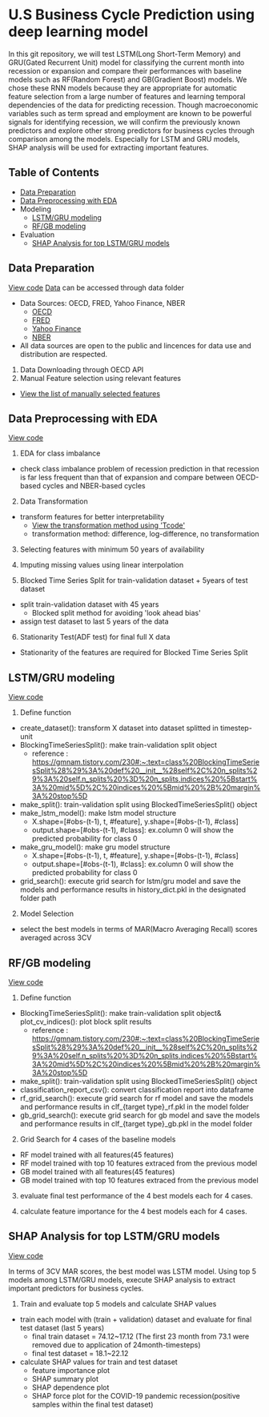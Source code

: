 # U.S Business Cycle Prediction using deep learning model
In this git repository, we will test LSTM(Long Short-Term Memory) and GRU(Gated Recurrent Unit) model for classifying the current month into recession or expansion and compare their performances with baseline models such as RF(Random Forest) and GB(Gradient Boost) models. We chose these RNN models because they are appropriate for automatic feature selection from a large number of features and learning temporal dependencies of the data for predicting recession. 
Though macroeconomic variables such as term spread and employment are known to be powerful signals for identifying recession, we will confirm the previously known predictors and explore other strong predictors for business cycles through comparison among the models. Especially for LSTM and GRU models, SHAP analysis will be used for extracting important features. 

## **Table of Contents**
- [Data Preparation](#data-preparation)
- [Data Preprocessing with EDA](#data-preprocessing-with-eda)
- Modeling
  - [LSTM/GRU modeling](#lstmgru-modeling)
  - [RF/GB modeling](#rfgb-modeling)
- Evaluation
  - [SHAP Analysis for top LSTM/GRU models](#shap-analysis-for-top-lstmgru-models)


## Data Preparation
[View code](0.Data%20Preparation.ipynb)
[Data](/data/rawdata_USA.csv) can be accessed through data folder
- Data Sources: OECD, FRED, Yahoo Finance, NBER
  - [OECD](https://stats.oecd.org/Index.aspx?QueryId=6617)
  - [FRED](https://fred.stlouisfed.org/)
  - [Yahoo Finance](https://finance.yahoo.com/quote/%5EVIX?guccounter=1&guce_referrer=aHR0cHM6Ly93d3cuYmluZy5jb20v&guce_referrer_sig=AQAAAA4PqCecADB7jRPFc1zok8-qFh4DqQSOk34atVLfrbddWTd55E2A15f7EStgzKyffi1VS95neqtNMTSYDHO_F4f2tfYUe2MxEe3Twn17hbNcjsMwMdzV_PVcRGgqZGiFhYM1dr8N3fA_ARafsb1wHvxHVRo-UPk3OLARkSDjcIKE)
  - [NBER](https://www.nber.org/research/business-cycle-dating)
- All data sources are open to the public and lincences for data use and distribution are respected.

1. Data Downloading through OECD API
2. Manual Feature selection using relevant features
- [View the list of manually selected features](/data/metadata_filter.xlsx)


## Data Preprocessing with EDA
[View code](1.Data%20Preprocessing.ipynb)

1. EDA for class imbalance
- check class imbalance problem of recession prediction in that recession is far less frequent than that of expansion and compare between OECD-based cycles and NBER-based cycles

2. Data Transformation
- transform features for better interpretability
  - [View the transformation method using 'Tcode'](/data/metadata_final.csv)
  - transformation method: difference, log-difference, no transformation

3. Selecting features with minimum 50 years of availability 

4. Imputing missing values using linear interpolation

5. Blocked Time Series Split for train-validation dataset + 5years of test dataset
- split train-validation dataset with 45 years
  - Blocked split method for avoiding 'look ahead bias'
- assign test dataset to last 5 years of the data

6. Stationarity Test(ADF test) for final full X data  
- Stationarity of the features are required for Blocked Time Series Split


## LSTM/GRU modeling
[View code](2-1.LSTM_GRU%20modeling.ipynb)

1. Define function
- create_dataset(): transform X dataset into dataset splitted in timestep-unit 
- BlockingTimeSeriesSplit(): make train-validation split object
  - reference : https://gmnam.tistory.com/230#:~:text=class%20BlockingTimeSeriesSplit%28%29%3A%20def%20__init__%28self%2C%20n_splits%29%3A%20self.n_splits%20%3D%20n_splits,indices%20%5Bstart%3A%20mid%5D%2C%20indices%20%5Bmid%20%2B%20margin%3A%20stop%5D 
- make_split(): train-validation split using BlockedTimeSeriesSplit() object
- make_lstm_model(): make lstm model structure
  - X.shape=[#obs-(t-1), t, #feature], y.shape=[#obs-(t-1), #class] 
  - output.shape=[#obs-(t-1), #class]: ex.column 0 will show the predicted probability for class 0
- make_gru_model(): make gru model structure
  - X.shape=[#obs-(t-1), t, #feature], y.shape=[#obs-(t-1), #class] 
  - output.shape=[#obs-(t-1), #class]: ex.column 0 will show the predicted probability for class 0
- grid_search(): execute grid search for lstm/gru model and save the models and performance results in history_dict.pkl in the designated folder path

2. Model Selection
- select the best models in terms of MAR(Macro Averaging Recall) scores averaged across 3CV 


## RF/GB modeling
[View code](2-2.%20RF_GB%20modeling.ipynb)

1. Define function
- BlockingTimeSeriesSplit(): make train-validation split object& plot_cv_indices(): plot block split results
  - reference : https://gmnam.tistory.com/230#:~:text=class%20BlockingTimeSeriesSplit%28%29%3A%20def%20__init__%28self%2C%20n_splits%29%3A%20self.n_splits%20%3D%20n_splits,indices%20%5Bstart%3A%20mid%5D%2C%20indices%20%5Bmid%20%2B%20margin%3A%20stop%5D 
- make_split(): train-validation split using BlockedTimeSeriesSplit() object
- classification_report_csv(): convert classification report into dataframe
- rf_grid_search(): execute grid search for rf model and save the models and performance results in clf_{target type}_rf.pkl in the model folder
- gb_grid_search(): execute grid search for gb model and save the models and performance results in clf_{target type}_gb.pkl in the model folder

2. Grid Search for 4 cases of the baseline models
- RF model trained with all features(45 features)
- RF model trained with top 10 features extraced from the previous model
- GB model trained with all features(45 features)
- GB model trained with top 10 features extraced from the previous model

3. evaluate final test performance of the 4 best models each for 4 cases.

4. calculate feature importance for the 4 best models each for 4 cases.


## SHAP Analysis for top LSTM/GRU models
[View code](3.Shap%20Analysis%20for%20top%20LSTM_GRU%20models.ipynb)

In terms of 3CV MAR scores, the best model was LSTM model. Using top 5 models among LSTM/GRU models, execute SHAP analysis to extract important predictors for business cycles. 

1. Train and evaluate top 5 models and calculate SHAP values
- train each model with (train + validation) dataset and evaluate for final test dataset (last 5 years)
  - final train dataset = 74.12~17.12 (The first 23 month from 73.1 were removed due to application of 24month-timesteps)
  - final test dataset = 18.1~22.12
- calculate SHAP values for train and test dataset
  - feature importance plot
  - SHAP summary plot
  - SHAP dependence plot
  - SHAP force plot for the COVID-19 pandemic recession(positive samples within the final test dataset) 